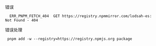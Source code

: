 <!--
 * @Author: chang
 * @Date: 2025-07-29 09:39:11
 * @Description: 
 * @LastEditTime: 2025-07-29 09:41:16
 * @LastEditors: chang
-->


错误
```
  ERR_PNPM_FETCH_404  GET https://registry.npmmirror.com/lodsah-es: Not Found - 404
```
错误处理
```
 pnpm add -w --registry=https://registry.npmjs.org package
```
